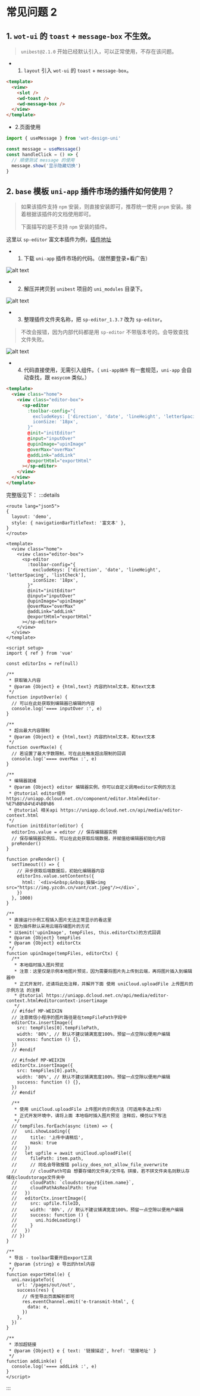 # 常见问题 2

## 1. `wot-ui` 的 `toast` + `message-box` 不生效。

> `unibest@2.1.0` 开始已经默认引入，可以正常使用，不存在该问题。

- 1. `layout` 引入 `wot-ui` 的 `toast` + `message-box`。

```html
<template>
  <view>
    <slot />
    <wd-toast />
    <wd-message-box />
  </view>
</template>
```

- 2.页面使用

```ts
import { useMessage } from 'wot-design-uni'

const message = useMessage()
const handleClick = () => {
  // 顺便测试 message 的使用
  message.show('显示隐藏切换')
}
```

## 2. `base` 模板 `uni-app` 插件市场的插件如何使用？

> 如果该插件支持 `npm` 安装，则直接安装即可，推荐统一使用 `pnpm` 安装。接着根据该插件的文档使用即可。
>
> 下面描写的是不支持 `npm` 安装的插件。

这里以 `sp-editor` 富文本插件为例，[插件地址](https://ext.dcloud.net.cn/plugin?id=14726)

- 1. 下载 `uni-app` 插件市场的代码。（居然要登录+看广告）

![alt text](./assets/15-1.png)

- 2. 解压并拷贝到 `unibest` 项目的 `uni_modules` 目录下。

![alt text](./assets/15-2.png)

- 3. 整理插件文件夹名称，把 `sp-editor_1.3.7` 改为 `sp-editor`。

> 不改会报错，因为内部代码都是用 `sp-editor` 不带版本号的。会导致查找文件失败。

![alt text](./assets/15-3.png)

- 4. 代码直接使用，无需引入组件。（ `uni-app插件` 有一套规范，`uni-app` 会自动查找，跟 `easycom` 类似。）

```html
<template>
  <view class="home">
    <view class="editor-box">
      <sp-editor
        :toolbar-config="{
          excludeKeys: ['direction', 'date', 'lineHeight', 'letterSpacing', 'listCheck'],
          iconSize: '18px',
        }"
        @init="initEditor"
        @input="inputOver"
        @upinImage="upinImage"
        @overMax="overMax"
        @addLink="addLink"
        @exportHtml="exportHtml"
      ></sp-editor>
    </view>
  </view>
</template>
```

完整版见下：
:::details

```vue
<route lang="json5">
{
  layout: 'demo',
  style: { navigationBarTitleText: '富文本' },
}
</route>

<template>
  <view class="home">
    <view class="editor-box">
      <sp-editor
        :toolbar-config="{
          excludeKeys: ['direction', 'date', 'lineHeight', 'letterSpacing', 'listCheck'],
          iconSize: '18px',
        }"
        @init="initEditor"
        @input="inputOver"
        @upinImage="upinImage"
        @overMax="overMax"
        @addLink="addLink"
        @exportHtml="exportHtml"
      ></sp-editor>
    </view>
  </view>
</template>

<script setup>
import { ref } from 'vue'

const editorIns = ref(null)

/**
 * 获取输入内容
 * @param {Object} e {html,text} 内容的html文本，和text文本
 */
function inputOver(e) {
  // 可以在此处获取到编辑器已编辑的内容
  console.log('==== inputOver :', e)
}

/**
 * 超出最大内容限制
 * @param {Object} e {html,text} 内容的html文本，和text文本
 */
function overMax(e) {
  // 若设置了最大字数限制，可在此处触发超出限制的回调
  console.log('==== overMax :', e)
}

/**
 * 编辑器就绪
 * @param {Object} editor 编辑器实例，你可以自定义调用editor实例的方法
 * @tutorial editor组件 https://uniapp.dcloud.net.cn/component/editor.html#editor-%E7%BB%84%E4%BB%B6
 * @tutorial 相关api https://uniapp.dcloud.net.cn/api/media/editor-context.html
 */
function initEditor(editor) {
  editorIns.value = editor // 保存编辑器实例
  // 保存编辑器实例后，可以在此处获取后端数据，并赋值给编辑器初始化内容
  preRender()
}

function preRender() {
  setTimeout(() => {
    // 异步获取后端数据后，初始化编辑器内容
    editorIns.value.setContents({
      html: `<div>&nbsp;&nbsp;猫猫<img src="https://img.yzcdn.cn/vant/cat.jpeg"/></div>`,
    })
  }, 1000)
}

/**
 * 直接运行示例工程插入图片无法正常显示的看这里
 * 因为插件默认采用云端存储图片的方式
 * 以$emit('upinImage', tempFiles, this.editorCtx)的方式回调
 * @param {Object} tempFiles
 * @param {Object} editorCtx
 */
function upinImage(tempFiles, editorCtx) {
  /**
   * 本地临时插入图片预览
   * 注意：这里仅是示例本地图片预览，因为需要将图片先上传到云端，再将图片插入到编辑器中
   * 正式开发时，还请将此处注释，并解开下面 使用 uniCloud.uploadFile 上传图片的示例方法 的注释
   * @tutorial https://uniapp.dcloud.net.cn/api/media/editor-context.html#editorcontext-insertimage
   */
  // #ifdef MP-WEIXIN
  // 注意微信小程序的图片路径是在tempFilePath字段中
  editorCtx.insertImage({
    src: tempFiles[0].tempFilePath,
    width: '80%', // 默认不建议铺满宽度100%，预留一点空隙以便用户编辑
    success: function () {},
  })
  // #endif

  // #ifndef MP-WEIXIN
  editorCtx.insertImage({
    src: tempFiles[0].path,
    width: '80%', // 默认不建议铺满宽度100%，预留一点空隙以便用户编辑
    success: function () {},
  })
  // #endif

  /**
   * 使用 uniCloud.uploadFile 上传图片的示例方法（可适用多选上传）
   * 正式开发环境中，请将上面 本地临时插入图片预览 注释后，模仿以下写法
   */
  // tempFiles.forEach(async (item) => {
  //   uni.showLoading({
  //     title: '上传中请稍后',
  //     mask: true
  //   })
  //   let upfile = await uniCloud.uploadFile({
  //     filePath: item.path,
  //     // 同名会导致报错 policy_does_not_allow_file_overwrite
  //     // cloudPath可由 想要存储的文件夹/文件名 拼接，若不拼文件夹名则默认存储在cloudstorage文件夹中
  //     cloudPath: `cloudstorage/${item.name}`,
  //     cloudPathAsRealPath: true
  //   })
  //   editorCtx.insertImage({
  //     src: upfile.fileID,
  //     width: '80%', // 默认不建议铺满宽度100%，预留一点空隙以便用户编辑
  //     success: function () {
  //       uni.hideLoading()
  //     }
  //   })
  // })
}

/**
 * 导出 - toolbar需要开启export工具
 * @param {string} e 导出的html内容
 */
function exportHtml(e) {
  uni.navigateTo({
    url: '/pages/out/out',
    success(res) {
      // 传至导出页面解析即可
      res.eventChannel.emit('e-transmit-html', {
        data: e,
      })
    },
  })
}

/**
 * 添加超链接
 * @param {Object} e { text: '链接描述', href: '链接地址' }
 */
function addLink(e) {
  console.log('==== addLink :', e)
}
</script>
```

:::
